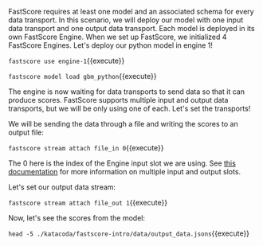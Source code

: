 FastScore requires at least one model and an associated schema for every data transport. In this scenario, we will deploy our model with one input data transport and one output data transport. 
Each model is deployed in its own FastScore Engine. When we set up FastScore, we initialized 4 FastScore Engines. Let's deploy our python model in engine 1!

`fastscore use engine-1`{{execute}}

`fastscore model load gbm_python`{{execute}}

The engine is now waiting for data transports to send data so that it can produce scores. FastScore supports multiple input and output data transports, but we will be only using one of each. Let's set the transports! 

We will be sending the data through a file and writing the scores to an output file:

`fastscore stream attach file_in 0`{{execute}}

The 0 here is the index of the Engine input slot we are using. See [this documentation](https://opendatagroup.github.io/Product%20Manuals/Multiple%20Input%20and%20Output%20Streams/) for more information on multiple input and output slots.

Let's set our output data stream:

`fastscore stream attach file_out 1`{{execute}}

Now, let's see the scores from the model:

`head -5 ./katacoda/fastscore-intro/data/output_data.jsons`{{execute}}
